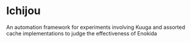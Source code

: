 # Ichijou
An automation framework for experiments involving Kuuga and assorted cache implementations to judge the effectiveness of Enokida

